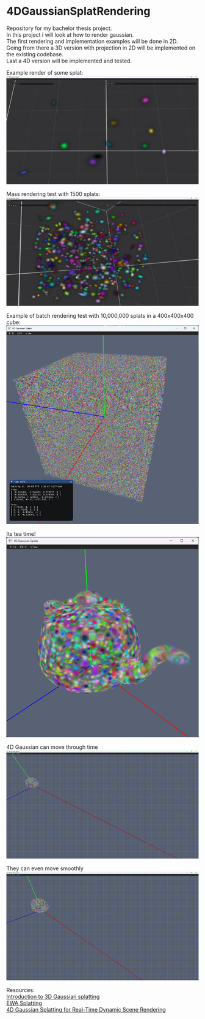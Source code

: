 # 4DGaussianSplatRendering
Repository for my bachelor thesis project.  
In this project i will look at how to render gaussian.  
The first rendering and implementation examples will be done in 2D.  
Going from there a 3D version with projection in 2D will be implemented on the existing codebase.  
Last a 4D version will be implemented and tested.  

Example render of some splat:  
![Example render of some splat](https://github.com/EndMy5uffering/4DGaussianSplatRendering/blob/main/Screenshots/screenshot_03.png?raw=true)

Mass rendering test with 1500 splats:  
![Mass rendering test with 1500 splats](https://github.com/EndMy5uffering/4DGaussianSplatRendering/blob/main/Screenshots/screenshot_04.png?raw=true)

Example of batch rendering test with 10,000,000 splats in a 400x400x400 cube:  
![Mass rendering test with 10000000 splats](https://github.com/EndMy5uffering/4DGaussianSplatRendering/blob/main/Screenshots/screenshot_05.png?raw=true)

Its tea time!
![4D Gaussian moving](https://github.com/EndMy5uffering/4DGaussianSplatRendering/blob/main/Screenshots/UtahTeapot.png?raw=true)

4D Gaussian can move through time
![4D Gaussian moving](https://github.com/EndMy5uffering/4DGaussianSplatRendering/blob/main/Screenshots/Splat4DTimeMotion.gif?raw=true)

They can even move smoothly
![4D Gaussian moving smooth](https://github.com/EndMy5uffering/4DGaussianSplatRendering/blob/main/Screenshots/Splat4DContinousMotion.gif?raw=true)

Resources:  
[Introduction to 3D Gaussian splatting](https://huggingface.co/blog/gaussian-splatting)  
[EWA Splatting](https://www.cs.umd.edu/~zwicker/publications/EWASplatting-TVCG02.pdf)  
[4D Gaussian Splatting for Real-Time Dynamic Scene Rendering](https://guanjunwu.github.io/4dgs/)  



